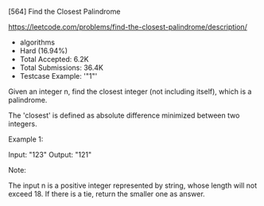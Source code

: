 [564] Find the Closest Palindrome  

https://leetcode.com/problems/find-the-closest-palindrome/description/

* algorithms
* Hard (16.94%)
* Total Accepted:    6.2K
* Total Submissions: 36.4K
* Testcase Example:  '"1"'

Given an integer n, find the closest integer (not including itself), which is a palindrome. 

The 'closest' is defined as absolute difference minimized between two integers.

Example 1:

Input: "123"
Output: "121"



Note:

The input n is a positive integer represented by string, whose length will not exceed 18.
If there is a tie, return the smaller one as answer.


